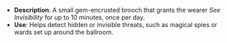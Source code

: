 - **Description**: A small gem-encrusted brooch that grants the wearer _See Invisibility_ for up to 10 minutes, once per day.
- **Use**: Helps detect hidden or invisible threats, such as magical spies or wards set up around the ballroom.